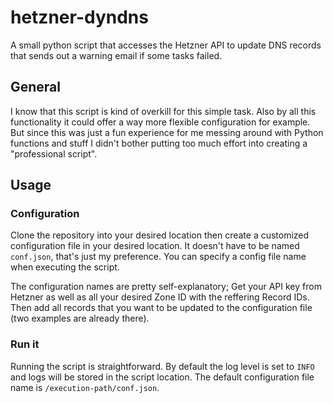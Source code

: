 # hetzner-dyndns
A small python script that accesses the Hetzner API to update DNS records that sends out a warning email if some tasks failed.

## General
I know that this script is kind of overkill for this simple task. Also by all this functionality it could offer a way more flexible configuration for example.
But since this was just a fun experience for me messing around with Python functions and stuff I didn't bother putting too much effort into creating a "professional script". 

## Usage
### Configuration
Clone the repository into your desired location then create a customized configuration file in your desired location. It doesn't have to be named `conf.json`, that's just my preference. You can specify a config file name when executing the script.

The configuration names are pretty self-explanatory; Get your API key from Hetzner as well as all your desired Zone ID with the reffering Record IDs. Then add all records that you want to be updated to the configuration file (two examples are already there).

### Run it
Running the script is straightforward. By default the log level is set to `INFO` and logs will be stored in the script location. The default configuration file name is `/execution-path/conf.json`.


